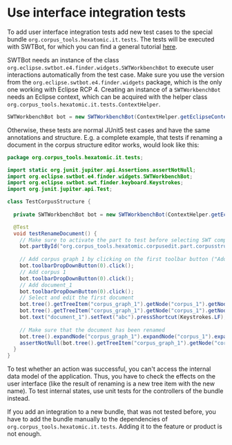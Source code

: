# Use interface integration tests

To add user interface integration tests add new test cases to the special bundle `org.corpus_tools.hexatomic.it.tests`.
The tests will be executed with SWTBot, for which you can find a general tutorial 
[here](https://www.vogella.com/tutorials/SWTBot/article.html).

SWTBot needs an instance of the class `org.eclipse.swtbot.e4.finder.widgets.SWTWorkbenchBot` to execute user interactions
automatically from the test case.
Make sure you use the version from the `org.eclipse.swtbot.e4.finder.widgets` package, which is the only one working
with Eclipse RCP 4.
Creating an instance of a `SWTWorkbenchBot` needs an Eclipse context, which can be acquired with the helper class 
`org.corpus_tools.hexatomic.it.tests.ContextHelper`.

```java
SWTWorkbenchBot bot = new SWTWorkbenchBot(ContextHelper.getEclipseContext());
```

Otherwise, these tests are normal JUnit5 test cases and have the same annotations and structure.
E.g. a complete example, that tests if renaming a document in the corpus structure editor works, would look like this:

```java
package org.corpus_tools.hexatomic.it.tests;

import static org.junit.jupiter.api.Assertions.assertNotNull;
import org.eclipse.swtbot.e4.finder.widgets.SWTWorkbenchBot;
import org.eclipse.swtbot.swt.finder.keyboard.Keystrokes;
import org.junit.jupiter.api.Test;

class TestCorpusStructure {
  
  private SWTWorkbenchBot bot = new SWTWorkbenchBot(ContextHelper.getEclipseContext());

  @Test
  void testRenameDocument() {
    // Make sure to activate the part to test before selecting SWT components
    bot.partById("org.corpus_tools.hexatomic.corpusedit.part.corpusstructure").show();
    
    // Add corpus graph 1 by clicking on the first toolbar button ("Add") in the corpus structure editor part
    bot.toolbarDropDownButton(0).click();
    // Add corpus 1
    bot.toolbarDropDownButton(0).click();
    // Add document_1
    bot.toolbarDropDownButton(0).click();
    // Select and edit the first document
    bot.tree().getTreeItem("corpus_graph_1").getNode("corpus_1").getNode("document_1").select();
    bot.tree().getTreeItem("corpus_graph_1").getNode("corpus_1").getNode("document_1").doubleClick();
    bot.text("document_1").setText("abc").pressShortcut(Keystrokes.LF);
   
    // Make sure that the document has been renamed
    bot.tree().expandNode("corpus_graph_1").expandNode("corpus_1").expandNode("abc");
    assertNotNull(bot.tree().getTreeItem("corpus_graph_1").getNode("corpus_1").getNode("abc"));
  }
}

```
To test whether an action was successful, you can't access the internal data model of the application.
Thus, you have to check the effects on the user interface (like the result of renaming is a new tree item with the 
new name).
To test internal states, use unit tests for the controllers of the bundle instead.

If you add an integration to a new bundle, that was not tested before, you have to add the bundle manually to the 
dependencies of `org.corpus_tools.hexatomic.it.tests`.
Adding it to the feature or product is not enough.
